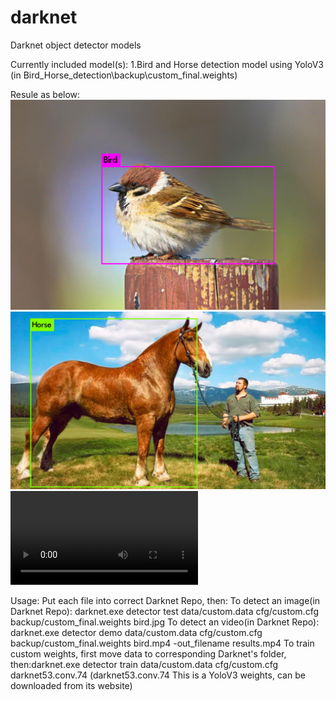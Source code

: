 # darknet
Darknet object detector models

Currently included model(s):
    1.Bird and Horse detection model using YoloV3 (in Bird_Horse_detection\backup\custom_final.weights)


Resule as below:
![BirdDetection](Bird_Horse_detection/bird_detect.jpg)
![HorseDetection](Bird_Horse_detection/horse_detect.jpg)
![HorseDetection](Bird_Horse_detection/bird.mp4)

Usage:
  Put each file into correct Darknet Repo, then:
  To detect an image(in Darknet Repo): darknet.exe detector test data/custom.data cfg/custom.cfg backup/custom_final.weights bird.jpg
  To detect an video(in Darknet Repo): darknet.exe detector demo data/custom.data cfg/custom.cfg backup/custom_final.weights bird.mp4 -out_filename results.mp4
  To train custom weights, first move data to corresponding Darknet's folder, then:darknet.exe detector train data/custom.data cfg/custom.cfg darknet53.conv.74 (darknet53.conv.74 This is a YoloV3 weights, can be downloaded from its website)
